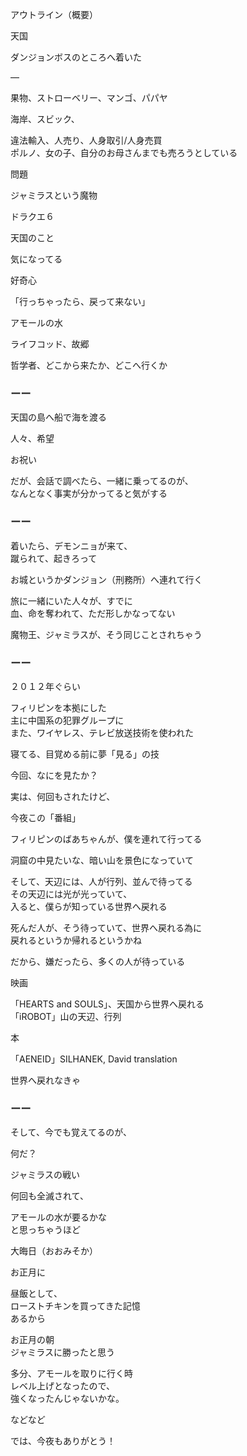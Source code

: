 アウトライン（概要）

天国

ダンジョンボスのところへ着いた

—

果物、ストローベリー、マンゴ、パパヤ

海岸、スビック、

違法輸入、人売り、人身取引/人身売買<br/>
ポルノ、女の子、自分のお母さんまでも売ろうとしている

問題


ジャミラスという魔物

ドラクエ６

天国のこと

気になってる

好奇心

「行っちゃったら、戻って来ない」

アモールの水

ライフコッド、故郷

哲学者、どこから来たか、どこへ行くか

### ーー

天国の島へ船で海を渡る

人々、希望

お祝い

だが、会話で調べたら、一緒に乗ってるのが、<br/>
なんとなく事実が分かってると気がする

### ーー

着いたら、デモンニョが来て、<br/>
蹴られて、起きろって

お城というかダンジョン（刑務所）へ連れて行く

旅に一緒にいた人々が、すでに<br/>
血、命を奪われて、ただ形しかなってない

魔物王、ジャミラスが、そう同じことされちゃう

### ーー

２０１２年ぐらい

フィリピンを本拠にした<br/>
主に中国系の犯罪グループに<br/>
また、ワイヤレス、テレビ放送技術を使われた

寝てる、目覚める前に夢「見る」の技

今回、なにを見たか？

実は、何回もされたけど、

今夜この「番組」

フィリピンのばあちゃんが、僕を連れて行ってる

洞窟の中見たいな、暗い山を景色になっていて

そして、天辺には、人が行列、並んで待ってる<br/>
その天辺には光が光っていて、<br/>
入ると、僕らが知っている世界へ戻れる

死んだ人が、そう待っていて、世界へ戻れる為に<br/>
戻れるというか帰れるというかね

だから、嫌だったら、多くの人が待っている

映画

「HEARTS and SOULS」、天国から世界へ戻れる<br/>
「iROBOT」山の天辺、行列

本

「AENEID」SILHANEK, David translation

世界へ戻れなきゃ

### ーー

そして、今でも覚えてるのが、

何だ？

ジャミラスの戦い

何回も全滅されて、

アモールの水が要るかな<br/>
と思っちゃうほど

大晦日（おおみそか）

お正月に

昼飯として、<br/>
ローストチキンを買ってきた記憶<br/>
あるから

お正月の朝<br/>
ジャミラスに勝ったと思う

多分、アモールを取りに行く時<br/>
レベル上げとなったので、<br/>
強くなったんじゃないかな。

などなど

では、今夜もありがとう！

